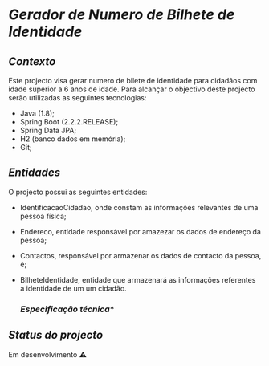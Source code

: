 # ***Gerador de Numero de Bilhete de Identidade***

## ***Contexto***
Este projecto visa gerar numero de bilete de identidade para cidadãos com idade superior a 6 anos de idade.
Para alcançar o objectivo deste projecto serão utilizadas as seguintes tecnologias:
* Java (1.8);
* Spring Boot (2.2.2.RELEASE);
* Spring Data JPA;
* H2 (banco dados em memória);
* Git;

## ***Entidades***
O projecto possui as seguintes entidades:
* IdentificacaoCidadao, onde constam as informações relevantes de uma pessoa física;
* Endereco, entidade responsável por amazezar os dados de endereço da pessoa;
* Contactos, responsável por armazenar os dados de contacto da pessoa, e;
* BilheteIdentidade, entidade que armazenará as informações referentes a identidade de um um cidadão.

    ### ***Especificação técnica****
  
## ***Status do projecto***
Em desenvolvimento :warning:

